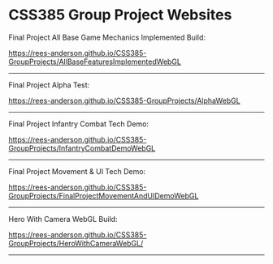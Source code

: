 # CSS385 Group Project Websites

Final Project All Base Game Mechanics Implemented Build: 

<https://rees-anderson.github.io/CSS385-GroupProjects/AllBaseFeaturesImplementedWebGL>

------------------------------------------------------------------------------------------

Final Project Alpha Test: 

<https://rees-anderson.github.io/CSS385-GroupProjects/AlphaWebGL>

------------------------------------------------------------------------------------------

Final Project Infantry Combat Tech Demo: 

<https://rees-anderson.github.io/CSS385-GroupProjects/InfantryCombatDemoWebGL>

------------------------------------------------------------------------------------------

Final Project Movement & UI Tech Demo: 

<https://rees-anderson.github.io/CSS385-GroupProjects/FinalProjectMovementAndUIDemoWebGL>

------------------------------------------------------------------------------------------

Hero With Camera WebGL Build: 

<https://rees-anderson.github.io/CSS385-GroupProjects/HeroWithCameraWebGL/>

------------------------------------------------------------------------------------------
